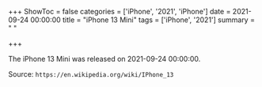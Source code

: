 +++
ShowToc = false
categories = ['iPhone', '2021', 'iPhone']
date = 2021-09-24 00:00:00
title = "iPhone 13 Mini"
tags = ['iPhone', '2021']
summary = " "

+++

The iPhone 13 Mini was released on 2021-09-24 00:00:00.

Source: `https://en.wikipedia.org/wiki/IPhone_13`


